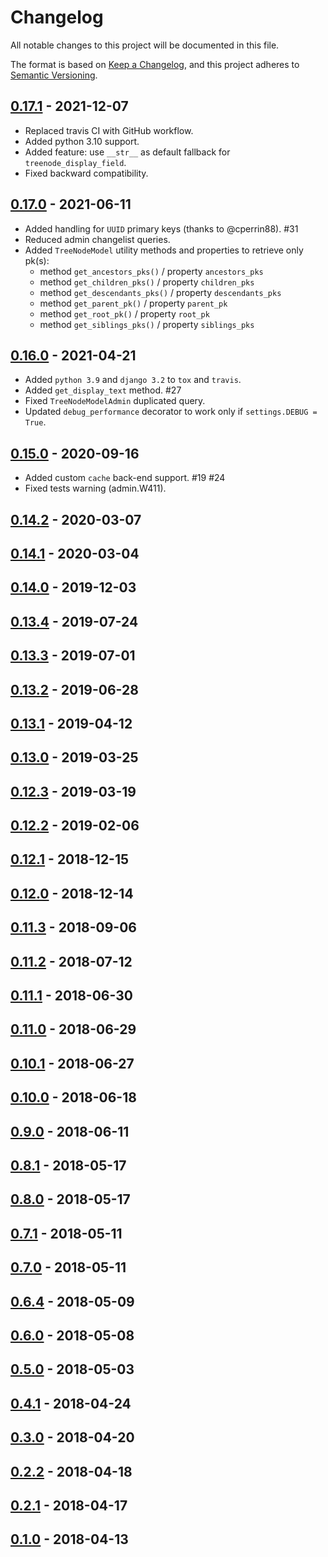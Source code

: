 # Changelog
All notable changes to this project will be documented in this file.

The format is based on [Keep a Changelog](https://keepachangelog.com/en/1.0.0/),
and this project adheres to [Semantic Versioning](https://semver.org/spec/v2.0.0.html).

## [0.17.1](https://github.com/fabiocaccamo/django-treenode/releases/tag/0.17.1) - 2021-12-07
-  Replaced travis CI with GitHub workflow.
-  Added python 3.10 support.
-  Added feature: use `__str__` as default fallback for `treenode_display_field`.
-  Fixed backward compatibility.

## [0.17.0](https://github.com/fabiocaccamo/django-treenode/releases/tag/0.17.0) - 2021-06-11
-  Added handling for `UUID` primary keys (thanks to @cperrin88). #31
-  Reduced admin changelist queries.
-  Added `TreeNodeModel` utility methods and properties to retrieve only pk(s):
    - method `get_ancestors_pks()` / property `ancestors_pks`
    - method `get_children_pks()` / property `children_pks`
    - method `get_descendants_pks()` / property `descendants_pks`
    - method `get_parent_pk()` / property `parent_pk`
    - method `get_root_pk()` / property `root_pk`
    - method `get_siblings_pks()` / property `siblings_pks`

## [0.16.0](https://github.com/fabiocaccamo/django-treenode/releases/tag/0.16.0) - 2021-04-21
-  Added `python 3.9` and `django 3.2` to `tox` and `travis`.
-  Added `get_display_text` method. #27
-  Fixed `TreeNodeModelAdmin` duplicated query.
-  Updated `debug_performance` decorator to work only if `settings.DEBUG = True`.

## [0.15.0](https://github.com/fabiocaccamo/django-treenode/releases/tag/0.15.0) - 2020-09-16
-  Added custom `cache` back-end support. #19 #24
-  Fixed tests warning (admin.W411).

## [0.14.2](https://github.com/fabiocaccamo/django-treenode/releases/tag/0.14.2) - 2020-03-07
## [0.14.1](https://github.com/fabiocaccamo/django-treenode/releases/tag/0.14.1) - 2020-03-04
## [0.14.0](https://github.com/fabiocaccamo/django-treenode/releases/tag/0.14.0) - 2019-12-03
## [0.13.4](https://github.com/fabiocaccamo/django-treenode/releases/tag/0.13.4) - 2019-07-24
## [0.13.3](https://github.com/fabiocaccamo/django-treenode/releases/tag/0.13.3) - 2019-07-01
## [0.13.2](https://github.com/fabiocaccamo/django-treenode/releases/tag/0.13.2) - 2019-06-28
## [0.13.1](https://github.com/fabiocaccamo/django-treenode/releases/tag/0.13.1) - 2019-04-12
## [0.13.0](https://github.com/fabiocaccamo/django-treenode/releases/tag/0.13.0) - 2019-03-25
## [0.12.3](https://github.com/fabiocaccamo/django-treenode/releases/tag/0.12.3) - 2019-03-19
## [0.12.2](https://github.com/fabiocaccamo/django-treenode/releases/tag/0.12.2) - 2019-02-06
## [0.12.1](https://github.com/fabiocaccamo/django-treenode/releases/tag/0.12.1) - 2018-12-15
## [0.12.0](https://github.com/fabiocaccamo/django-treenode/releases/tag/0.12.0) - 2018-12-14
## [0.11.3](https://github.com/fabiocaccamo/django-treenode/releases/tag/0.11.3) - 2018-09-06
## [0.11.2](https://github.com/fabiocaccamo/django-treenode/releases/tag/0.11.2) - 2018-07-12
## [0.11.1](https://github.com/fabiocaccamo/django-treenode/releases/tag/0.11.1) - 2018-06-30
## [0.11.0](https://github.com/fabiocaccamo/django-treenode/releases/tag/0.11.0) - 2018-06-29
## [0.10.1](https://github.com/fabiocaccamo/django-treenode/releases/tag/0.10.1) - 2018-06-27
## [0.10.0](https://github.com/fabiocaccamo/django-treenode/releases/tag/0.10.0) - 2018-06-18
## [0.9.0](https://github.com/fabiocaccamo/django-treenode/releases/tag/0.9.0) - 2018-06-11
## [0.8.1](https://github.com/fabiocaccamo/django-treenode/releases/tag/0.8.1) - 2018-05-17
## [0.8.0](https://github.com/fabiocaccamo/django-treenode/releases/tag/0.8.0) - 2018-05-17
## [0.7.1](https://github.com/fabiocaccamo/django-treenode/releases/tag/0.7.1) - 2018-05-11
## [0.7.0](https://github.com/fabiocaccamo/django-treenode/releases/tag/0.7.0) - 2018-05-11
## [0.6.4](https://github.com/fabiocaccamo/django-treenode/releases/tag/0.6.4) - 2018-05-09
## [0.6.0](https://github.com/fabiocaccamo/django-treenode/releases/tag/0.6.0) - 2018-05-08
## [0.5.0](https://github.com/fabiocaccamo/django-treenode/releases/tag/0.5.0) - 2018-05-03
## [0.4.1](https://github.com/fabiocaccamo/django-treenode/releases/tag/0.4.1) - 2018-04-24
## [0.3.0](https://github.com/fabiocaccamo/django-treenode/releases/tag/0.3.0) - 2018-04-20
## [0.2.2](https://github.com/fabiocaccamo/django-treenode/releases/tag/0.2.2) - 2018-04-18
## [0.2.1](https://github.com/fabiocaccamo/django-treenode/releases/tag/0.2.1) - 2018-04-17
## [0.1.0](https://github.com/fabiocaccamo/django-treenode/releases/tag/0.1.0) - 2018-04-13